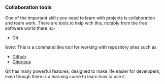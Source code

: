 ### Collaboration tools

One of the important skills you need to learn with projects is collaboration and team work. There are tools to help with this,  notably from the free software world there is:-

* Git

_Note:_ This is a command line tool for working with repository sites such as 

* [Github](https://github.com/)
* [Gitorious](http://www.gitorious.com/) 

Git has many powerful features, designed to make life easier for developers, even though there _is_ a learning curve to learn how to use it. 
